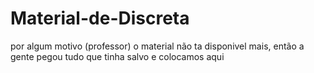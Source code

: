 # Material-de-Discreta
por algum motivo (professor) o material não ta disponivel mais, então a gente pegou tudo que tinha salvo e colocamos aqui
